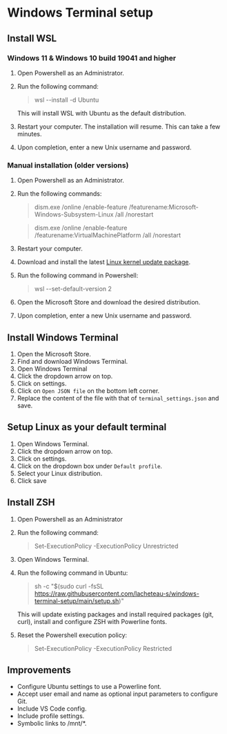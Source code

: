 # Windows Terminal setup

## Install WSL

### Windows 11 & Windows 10 build 19041 and higher

1. Open Powershell as an Administrator.
2. Run the following command:

    > wsl --install -d Ubuntu

    This will install WSL with Ubuntu as the default distribution.
3. Restart your computer. The installation will resume. This can take a few minutes.
4. Upon completion, enter a new Unix username and password.
    
### Manual installation (older versions)

1. Open Powershell as an Administrator.
2. Run the following commands:

    > dism.exe /online /enable-feature /featurename:Microsoft-Windows-Subsystem-Linux /all /norestart

    > dism.exe /online /enable-feature /featurename:VirtualMachinePlatform /all /norestart

3. Restart your computer.
4. Download and install the latest [Linux kernel update package](https://wslstorestorage.blob.core.windows.net/wslblob/wsl_update_x64.msi).
5. Run the following command in Powershell:

    > wsl --set-default-version 2

6. Open the Microsoft Store and download the desired distribution.
7. Upon completion, enter a new Unix username and password.

## Install Windows Terminal

1. Open the Microsoft Store.
2. Find and download Windows Terminal.
3. Open Windows Terminal
4. Click the dropdown arrow on top.
5. Click on settings.
6. Click on `Open JSON file` on the bottom left corner.
7. Replace the content of the file with that of `terminal_settings.json` and save.

## Setup Linux as your default terminal

1. Open Windows Terminal.
2. Click the dropdown arrow on top.
3. Click on settings.
4. Click on the dropdown box under `Default profile`.
5. Select your Linux distribution.
6. Click save

## Install ZSH

1. Open Powershell as an Administrator
2. Run the following command:

    > Set-ExecutionPolicy -ExecutionPolicy Unrestricted
3. Open Windows Terminal.
4. Run the following command in Ubuntu:

    > sh -c "$(sudo curl -fsSL https://raw.githubusercontent.com/lacheteau-s/windows-terminal-setup/main/setup.sh)"

    This will update existing packages and install required packages (git, curl), install and configure ZSH with Powerline fonts.

5. Reset the Powershell execution policy:

    > Set-ExecutionPolicy -ExecutionPolicy Restricted

## Improvements

* Configure Ubuntu settings to use a Powerline font.
* Accept user email and name as optional input parameters to configure Git.
* Include VS Code config.
* Include profile settings.
* Symbolic links to /mnt/*.
